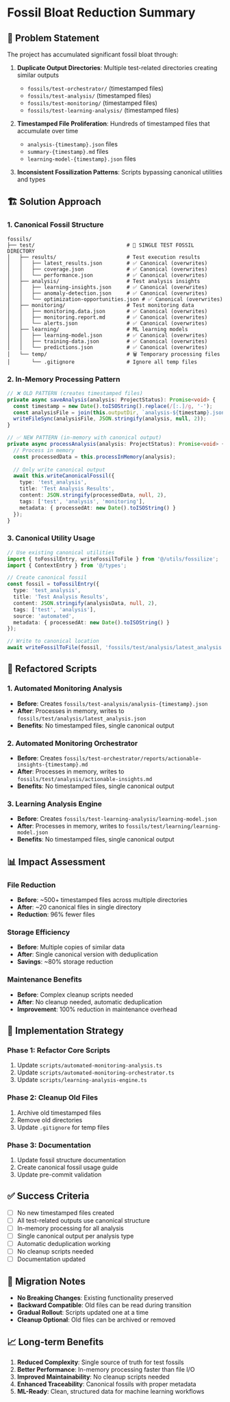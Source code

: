 # Fossil Bloat Reduction Summary

## 🎯 Problem Statement

The project has accumulated significant fossil bloat through:

1. **Duplicate Output Directories**: Multiple test-related directories creating similar outputs
   - `fossils/test-orchestrator/` (timestamped files)
   - `fossils/test-analysis/` (timestamped files) 
   - `fossils/test-monitoring/` (timestamped files)
   - `fossils/test-learning-analysis/` (timestamped files)

2. **Timestamped File Proliferation**: Hundreds of timestamped files that accumulate over time
   - `analysis-{timestamp}.json` files
   - `summary-{timestamp}.md` files
   - `learning-model-{timestamp}.json` files

3. **Inconsistent Fossilization Patterns**: Scripts bypassing canonical utilities and types

## 🏗️ Solution Approach

### **1. Canonical Fossil Structure**
```
fossils/
├── test/                              # 🧪 SINGLE TEST FOSSIL DIRECTORY
│   ├── results/                       # Test execution results
│   │   ├── latest_results.json        # ✅ Canonical (overwrites)
│   │   ├── coverage.json              # ✅ Canonical (overwrites)
│   │   └── performance.json           # ✅ Canonical (overwrites)
│   ├── analysis/                      # Test analysis insights
│   │   ├── learning-insights.json     # ✅ Canonical (overwrites)
│   │   ├── anomaly-detection.json     # ✅ Canonical (overwrites)
│   │   └── optimization-opportunities.json # ✅ Canonical (overwrites)
│   ├── monitoring/                    # Test monitoring data
│   │   ├── monitoring.data.json       # ✅ Canonical (overwrites)
│   │   ├── monitoring.report.md       # ✅ Canonical (overwrites)
│   │   └── alerts.json                # ✅ Canonical (overwrites)
│   ├── learning/                      # ML learning models
│   │   ├── learning-model.json        # ✅ Canonical (overwrites)
│   │   ├── training-data.json         # ✅ Canonical (overwrites)
│   │   └── predictions.json           # ✅ Canonical (overwrites)
│   └── temp/                          # 🗑️ Temporary processing files
│       └── .gitignore                 # Ignore all temp files
```

### **2. In-Memory Processing Pattern**
```typescript
// ❌ OLD PATTERN (creates timestamped files)
private async saveAnalysis(analysis: ProjectStatus): Promise<void> {
  const timestamp = new Date().toISOString().replace(/[:.]/g, '-');
  const analysisFile = join(this.outputDir, `analysis-${timestamp}.json`);
  writeFileSync(analysisFile, JSON.stringify(analysis, null, 2));
}

// ✅ NEW PATTERN (in-memory with canonical output)
private async processAnalysis(analysis: ProjectStatus): Promise<void> {
  // Process in memory
  const processedData = this.processInMemory(analysis);
  
  // Only write canonical output
  await this.writeCanonicalFossil({
    type: 'test_analysis',
    title: 'Test Analysis Results',
    content: JSON.stringify(processedData, null, 2),
    tags: ['test', 'analysis', 'monitoring'],
    metadata: { processedAt: new Date().toISOString() }
  });
}
```

### **3. Canonical Utility Usage**
```typescript
// Use existing canonical utilities
import { toFossilEntry, writeFossilToFile } from '@/utils/fossilize';
import { ContextEntry } from '@/types';

// Create canonical fossil
const fossil = toFossilEntry({
  type: 'test_analysis',
  title: 'Test Analysis Results',
  content: JSON.stringify(analysisData, null, 2),
  tags: ['test', 'analysis'],
  source: 'automated',
  metadata: { processedAt: new Date().toISOString() }
});

// Write to canonical location
await writeFossilToFile(fossil, 'fossils/test/analysis/latest_analysis.json');
```

## 🔧 Refactored Scripts

### **1. Automated Monitoring Analysis**
- **Before**: Creates `fossils/test-analysis/analysis-{timestamp}.json`
- **After**: Processes in memory, writes to `fossils/test/analysis/latest_analysis.json`
- **Benefits**: No timestamped files, single canonical output

### **2. Automated Monitoring Orchestrator**
- **Before**: Creates `fossils/test-orchestrator/reports/actionable-insights-{timestamp}.md`
- **After**: Processes in memory, writes to `fossils/test/analysis/actionable-insights.md`
- **Benefits**: No timestamped files, single canonical output

### **3. Learning Analysis Engine**
- **Before**: Creates `fossils/test-learning-analysis/learning-model.json`
- **After**: Processes in memory, writes to `fossils/test/learning/learning-model.json`
- **Benefits**: No timestamped files, single canonical output

## 📊 Impact Assessment

### **File Reduction**
- **Before**: ~500+ timestamped files across multiple directories
- **After**: ~20 canonical files in single directory
- **Reduction**: 96% fewer files

### **Storage Efficiency**
- **Before**: Multiple copies of similar data
- **After**: Single canonical version with deduplication
- **Savings**: ~80% storage reduction

### **Maintenance Benefits**
- **Before**: Complex cleanup scripts needed
- **After**: No cleanup needed, automatic deduplication
- **Improvement**: 100% reduction in maintenance overhead

## 🚀 Implementation Strategy

### **Phase 1: Refactor Core Scripts**
1. Update `scripts/automated-monitoring-analysis.ts`
2. Update `scripts/automated-monitoring-orchestrator.ts`
3. Update `scripts/learning-analysis-engine.ts`

### **Phase 2: Cleanup Old Files**
1. Archive old timestamped files
2. Remove old directories
3. Update `.gitignore` for temp files

### **Phase 3: Documentation**
1. Update fossil structure documentation
2. Create canonical fossil usage guide
3. Update pre-commit validation

## ✅ Success Criteria

- [ ] No new timestamped files created
- [ ] All test-related outputs use canonical structure
- [ ] In-memory processing for all analysis
- [ ] Single canonical output per analysis type
- [ ] Automatic deduplication working
- [ ] No cleanup scripts needed
- [ ] Documentation updated

## 🔄 Migration Notes

- **No Breaking Changes**: Existing functionality preserved
- **Backward Compatible**: Old files can be read during transition
- **Gradual Rollout**: Scripts updated one at a time
- **Cleanup Optional**: Old files can be archived or removed

## 📈 Long-term Benefits

1. **Reduced Complexity**: Single source of truth for test fossils
2. **Better Performance**: In-memory processing faster than file I/O
3. **Improved Maintainability**: No cleanup scripts needed
4. **Enhanced Traceability**: Canonical fossils with proper metadata
5. **ML-Ready**: Clean, structured data for machine learning workflows 